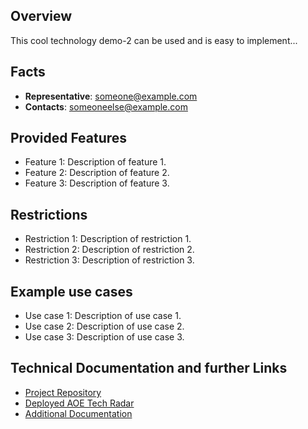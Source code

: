 ## Overview

This cool technology demo-2 can be used and is easy to implement...

## Facts

- **Representative**: someone@example.com
- **Contacts**: someoneelse@example.com

## Provided Features

- Feature 1: Description of feature 1.
- Feature 2: Description of feature 2.
- Feature 3: Description of feature 3.

## Restrictions

- Restriction 1: Description of restriction 1.
- Restriction 2: Description of restriction 2.
- Restriction 3: Description of restriction 3.

## Example use cases

- Use case 1: Description of use case 1.
- Use case 2: Description of use case 2.
- Use case 3: Description of use case 3.

## Technical Documentation and further Links

- [Project Repository](https://github.com/AOEpeople/techradar)
- [Deployed AOE Tech Radar](https://www.aoe.com/techradar/index.html)
- [Additional Documentation](link-to-additional-documentation)
